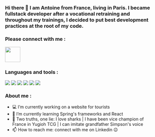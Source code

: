 ### Hi there 👋 I am Antoine from France, living in Paris. I became fullstack developer after a vocational retraining and throughout my trainings, I decided to put best development practices at the root of my code.
### Please connect with me :

[<img src="https://cdn.jsdelivr.net/gh/devicons/devicon@latest/icons/linkedin/linkedin-original.svg" width="50" height="50"/>](https://www.linkedin.com/in/antoine-plantec-255781181/)

### Languages and tools :

<div id="lang-tools" display="flex">
<img src="https://cdn.jsdelivr.net/gh/devicons/devicon@latest/icons/java/java-original-wordmark.svg"/>
<img src="https://cdn.jsdelivr.net/gh/devicons/devicon@latest/icons/spring/spring-original.svg"/>
<img src="https://cdn.jsdelivr.net/gh/devicons/devicon@latest/icons/angular/angular-original.svg"/>
<img src="https://cdn.jsdelivr.net/gh/devicons/devicon@latest/icons/react/react-original.svg"/>
<img src="https://cdn.jsdelivr.net/gh/devicons/devicon@latest/icons/docker/docker-original-wordmark.svg"/>
<img src="https://cdn.jsdelivr.net/gh/devicons/devicon@latest/icons/kubernetes/kubernetes-original-wordmark.svg"/>
</div>

### About me :

- 💻 I’m currently working on a website for tourists
- 🌱 I’m currently learning Spring's frameworks and React
- 🔮 Two truths, one lie: I love sharks | I have been vice champion of France in Yugioh TCG | I can imitate grandfather Simpson's voice
- 📫 How to reach me: connect with me on Linkedin 😉

<link rel="stylesheet" type="css" href="style.css">

<!--
**AntPlc/AntPlc** is a ✨ _special_ ✨ repository because its `README.md` (this file) appears on your GitHub profile.

Here are some ideas to get you started:

- 🔭 I’m currently working on ...
- 🌱 I’m currently learning ...
- 👯 I’m looking to collaborate on ...
- 🤔 I’m looking for help with ...
- 💬 Ask me about ...
- 📫 How to reach me: ...
- 😄 Pronouns: ...
- ⚡ Fun fact: ...
-->



